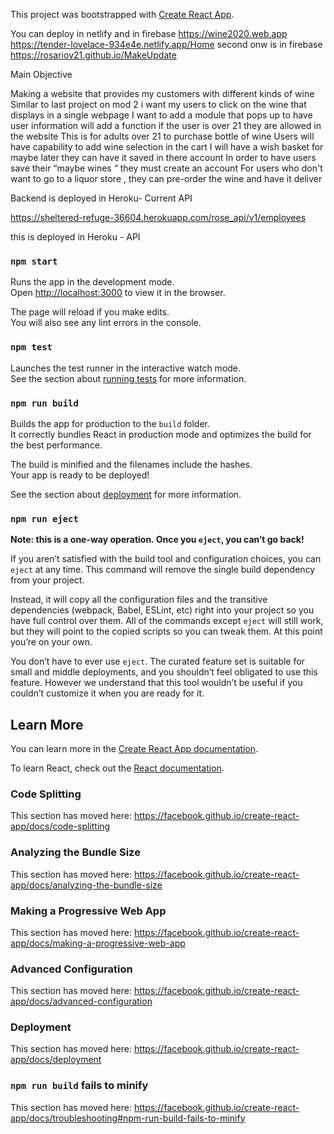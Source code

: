 This project was bootstrapped with [Create React App](https://github.com/facebook/create-react-app).

You can deploy in netlify and in firebase 
 https://wine2020.web.app
https://tender-lovelace-934e4e.netlify.app/Home
second onw is in firebase 
https://rosariov21.github.io/MakeUpdate

Main Objective

Making a website that provides my customers with different kinds of wine 
Similar to last project on mod 2 i want my users to click on the wine that displays in a single webpage
I want to add a module that pops up to have user information will add a function if the user is over 21 they are allowed in the website 
This is for adults over 21 to purchase bottle of wine 
Users will have capability to add wine selection in the cart
I will have a wish basket for maybe later they can have it saved in there account 
In order to have users save their “maybe wines “ they must create an account 
For users who don't want to go to a liquor store , they can pre-order the wine and have it deliver  


Backend is deployed in Heroku- 
Current API 

https://sheltered-refuge-36604.herokuapp.com/rose_api/v1/employees

this is deployed in Heroku - API 




### `npm start`

Runs the app in the development mode.<br />
Open [http://localhost:3000](http://localhost:3000) to view it in the browser.

The page will reload if you make edits.<br />
You will also see any lint errors in the console.

### `npm test`

Launches the test runner in the interactive watch mode.<br />
See the section about [running tests](https://facebook.github.io/create-react-app/docs/running-tests) for more information.

### `npm run build`

Builds the app for production to the `build` folder.<br />
It correctly bundles React in production mode and optimizes the build for the best performance.

The build is minified and the filenames include the hashes.<br />
Your app is ready to be deployed!

See the section about [deployment](https://facebook.github.io/create-react-app/docs/deployment) for more information.

### `npm run eject`

**Note: this is a one-way operation. Once you `eject`, you can’t go back!**

If you aren’t satisfied with the build tool and configuration choices, you can `eject` at any time. This command will remove the single build dependency from your project.

Instead, it will copy all the configuration files and the transitive dependencies (webpack, Babel, ESLint, etc) right into your project so you have full control over them. All of the commands except `eject` will still work, but they will point to the copied scripts so you can tweak them. At this point you’re on your own.

You don’t have to ever use `eject`. The curated feature set is suitable for small and middle deployments, and you shouldn’t feel obligated to use this feature. However we understand that this tool wouldn’t be useful if you couldn’t customize it when you are ready for it.

## Learn More

You can learn more in the [Create React App documentation](https://facebook.github.io/create-react-app/docs/getting-started).

To learn React, check out the [React documentation](https://reactjs.org/).

### Code Splitting

This section has moved here: https://facebook.github.io/create-react-app/docs/code-splitting

### Analyzing the Bundle Size

This section has moved here: https://facebook.github.io/create-react-app/docs/analyzing-the-bundle-size

### Making a Progressive Web App

This section has moved here: https://facebook.github.io/create-react-app/docs/making-a-progressive-web-app

### Advanced Configuration

This section has moved here: https://facebook.github.io/create-react-app/docs/advanced-configuration

### Deployment

This section has moved here: https://facebook.github.io/create-react-app/docs/deployment

### `npm run build` fails to minify

This section has moved here: https://facebook.github.io/create-react-app/docs/troubleshooting#npm-run-build-fails-to-minify



